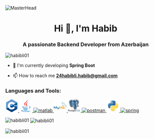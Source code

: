![MasterHead](https://steamuserimages-a.akamaihd.net/ugc/2431257904741262239/5224F69217562A3C070E381FE3DAC295BCF5C9A8/?imw=512&amp;imh=287&amp;ima=fit&amp;impolicy=Letterbox&amp;imcolor=%23000000&amp;letterbox=true)
<h1 align="center">Hi 👋, I'm Habib</h1>
<h3 align="center">A passionate Backend Developer from Azerbaijan</h3>


<p align="left"> <img src="https://komarev.com/ghpvc/?username=habibli01&label=Profile%20views&color=0e75b6&style=flat" alt="habibli01" /> </p>






- 🌱 I'm currently developing **Spring Boot**

- 📫 How to reach me **24habibli.habib@gmail.com**

</p>



<h3 align="left">Languages and Tools:</h3>
<p align="left"> <a href="https://www.w3schools.com/cpp/" target="_blank" rel="noreferrer"> <img src="https://raw.githubusercontent.com/devicons/devicon/master/icons/cplusplus/cplusplus-original.svg" alt="cplusplus" width="40" height="40"/> </a> <a href="https://www.java.com" target="_blank" rel="noreferrer"> <img src="https://raw.githubusercontent.com/devicons/devicon/master/icons/java/java-original.svg" alt="java" width="40" height="40"/> </a> <a href="https://www.mathworks.com/" target="_blank" rel="noreferrer"> <img src="https://upload.wikimedia.org/wikipedia/commons/2/21/Matlab_Logo.png" alt="matlab" width="40" height="40"/> </a> <a href="https://www.mysql.com/" target="_blank" rel="noreferrer"> <img src="https://raw.githubusercontent.com/devicons/devicon/master/icons/mysql/mysql-original-wordmark.svg" alt="mysql" width="40" height="40"/> </a> <a href="https://www.postgresql.org" target="_blank" rel="noreferrer"> <img src="https://raw.githubusercontent.com/devicons/devicon/master/icons/postgresql/postgresql-original-wordmark.svg" alt="postgresql" width="40" height="40"/> </a> <a href="https://postman.com" target="_blank" rel="noreferrer"> <img src="https://www.vectorlogo.zone/logos/getpostman/getpostman-icon.svg" alt="postman" width="40" height="40"/> </a> <a href="https://www.python.org" target="_blank" rel="noreferrer"> <img src="https://raw.githubusercontent.com/devicons/devicon/master/icons/python/python-original.svg" alt="python" width="40" height="40"/> </a> <a href="https://spring.io/" target="_blank" rel="noreferrer"> <img src="https://www.vectorlogo.zone/logos/springio/springio-icon.svg" alt="spring" width="40" height="40"/> </a> </p>

<p><img align="left" src="https://github-readme-stats.vercel.app/api/top-langs?username=habibli01&show_icons=true&locale=en&layout=compact" alt="habibli01" /></p>

<p>&nbsp;<img align="center" src="https://github-readme-stats.vercel.app/api?username=habibli01&show_icons=true&locale=en" alt="habibli01" /></p>

<p><img align="center" src="https://github-readme-streak-stats.herokuapp.com/?user=habibli01&" alt="habibli01" /></p>

